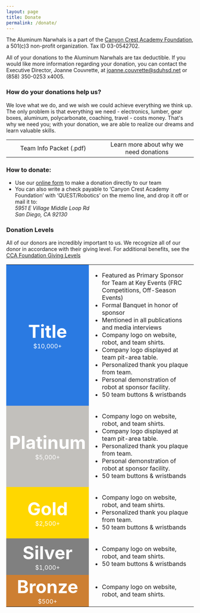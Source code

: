 ```yaml
---
layout: page
title: Donate
permalink: /donate/
---
```


The Aluminum Narwhals is a part of the [Canyon Crest Academy Foundation](http://canyoncrestfoundation.org/), a 501(c)3 non-profit organization. Tax ID 03-0542702.

All of your donations to the Aluminum Narwhals are tax deductible. If you would like more information regarding your donation, you can contact the Executive Director, Joanne Couvrette, at [joanne.couvrette@sduhsd.net](mailto:joanne.couvrette@sduhsd.net) or (858) 350-0253 x4005.

### How do your donations help us?
We love what we do, and we wish we could achieve everything we think up. The only problem is that everything we need - electronics, lumber, gear boxes, aluminum, polycarbonate, coaching, travel - costs money. That's why we need you; with your donation, we are able to realize our dreams and learn valuable skills.

<table width="100%" cellpadding="5px">
<tr>
<td width="50%">
<div class="newbutton hoverAnimate" style="text-align: center;" onClick="javascript:location.href='/resources/team-info/TeamInfoPacket.pdf'">
	Team Info Packet (.pdf)
</div>
</td>
<td width="50%">
<div class="newbutton hoverAnimate" style="text-align: center;" onClick="javascript:location.href='/about/budget/'">
	Learn more about why we need donations
</div>
</td>
</tr>
</table>
<p />

### How to donate:
+ Use our [online form](http://weblink.donorperfect.com/QuestRobotics) to make a donation directly to our team
+ You can also write a check payable to ‘Canyon Crest Academy Foundation’ with ‘QUEST/Robotics’ on the memo line, and drop it off or mail it to:  
  *5951 E Village Middle Loop Rd  
  San Diego, CA 92130*

### Donation Levels
All of our donors are incredibly important to us. We recognize all of our donor in accordance with their giving level.
For additional benefits, see the [CCA Foundation Giving Levels]("http://www.canyoncrestfoundation.org/recognition/giving-levels-and-donor-premiums")

<table width="100%" border="0" cellpadding="10" cellspacing="0">
  <tr>
    <td bgcolor="#2a7ae2" align="center">
      <b><font color="white" size="40px">Title</font></b>
      <br>
      <font color="white">$10,000+</font>
    </td>
    <td>
      <ul>
         <li>Featured as Primary Sponsor for Team at Key Events (FRC Competitions, Off-Season Events)          <li>Formal Banquet in honor of sponsor</li>         <li>Mentioned in all publications and media interviews</li>         <li>Company logo on website, robot, and team shirts.</li>         <li>Company logo displayed at team pit-area table.</li>         <li>Personalized thank you plaque from team.</li>         <li>Personal demonstration of robot at sponsor facility.</li>         <li>50 team buttons & wristbands</li>
      </ul>
    </td>
  </tr>
  <tr>
    <td bgcolor="#c2c0bc" align="center">
      <b><font color="white" size="40px">Platinum</font></b>
      <br>
      <font color="white">$5,000+</font>
    </td>
    <td>
      <ul>
        <li>Company logo on website, robot, and team shirts.</li>
        <li>Company logo displayed at team pit-area table.</li>
        <li>Personalized thank you plaque from team.</li>
        <li>Personal demonstration of robot at sponsor facility.</li>
        <li>50 team buttons & wristbands</li>
      </ul>
    </td>
  </tr>
  <tr>
    <td bgcolor="gold" align="center">
      <b><font color="white" size="40px">Gold</font></b>
      <br>
      <font color="white">$2,500+</font>
    </td>
    <td>
      <ul>
        <li>Company logo on website, robot, and team shirts.</li>
        <li>Personalized thank you plaque from team.</li>
        <li>50 team buttons & wristbands</li>
      </ul>
    </td>
  </tr>
  <tr>
    <td bgcolor="grey" align="center">
      <b><font color="white" size="40px">Silver</font></b>
      <br>
      <font color="white">$1,000+</font>
    </td>
    <td>
      <ul>
        <li>Company logo on website, robot, and team shirts.</li>
        <li>50 team buttons & wristbands</li>
      </ul>
    </td>
  </tr>
  <tr>
    <td bgcolor="CD7F32" align="center">
      <b><font color="white" size="40px">Bronze</font></b>
      <br>
      <font color="white">$500+</font>
    </td>
    <td>
      <ul>
        <li>Company logo on website, robot, and team shirts.</li>
      </ul>
    </td>
  </tr>
</table>
